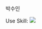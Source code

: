 박수인

Use Skill: 
<img src="https://img.shields.io/badge/oracle-F80000?style=for-the-badge&logo=oracle&logoColor=white">

